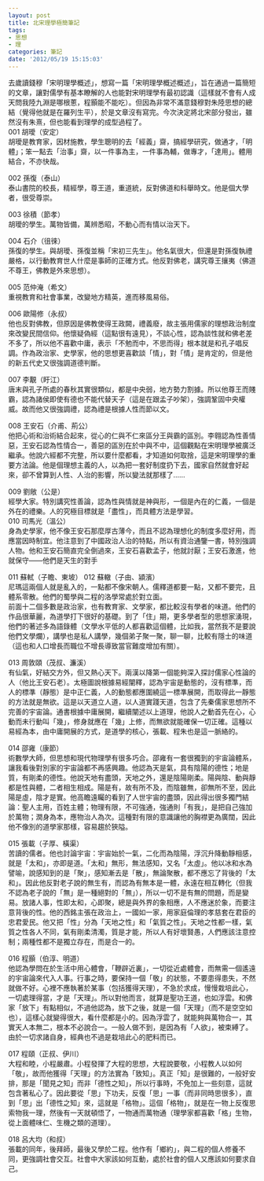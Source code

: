 ```yaml
---
layout: post
title: 北宋理學極簡筆記
tags:
- 思想
- 理
categories: 筆記
date: '2012/05/19 15:15:03'
---
```

去歲讀錢穆「宋明理學概述」，想寫一篇「宋明理學概述概述」，旨在通過一篇簡短的文章，讓對儒學有基本瞭解的人也能對宋明理學有最初認識（這樣就不會有人成天問我陸九淵是哪根蔥，程顥能不能吃）。但因為非常不滿意錢穆對朱陸思想的總結（覺得他就是在羅列生平），於是文章沒有寫完。今次決定將北宋部分發出，雖然沒有朱熹，但也能看到理學的成型過程了。  
001 胡璦（安定）  
胡璦是教育家，因材施教，學生聰明的去「經義」齋，搞經學研究，做通才，「明體」；笨一點去「治事」齋，以一件事為主，一件事為輔，做專才，「達用」。體用結合，不亦快哉。  

002 孫復（泰山）  
泰山書院的校長，精經學，尊王道，重道統，反對佛道和科舉時文。他是個大學者，很受尊崇。  

003 徐積（節孝）  
胡璦的學生。萬物皆備，萬辨悉昭，不動心而有情以治天下。  

004 石介（徂徠）  
孫復的學生。與胡璦、孫復並稱「宋初三先生」。他名氣很大，但還是對孫復執禮嚴格，以行動教育世人什麼是事師的正確方式。他反對佛老，講究尊王攘夷（佛道不尊王，佛教是外來思想）。  

005 范仲淹（希文）  
重視教育和社會事業，改變地方精英，進而移風易俗。  

006 歐陽修（永叔）  
他也反對佛教，但原因是佛教使得王政闕，禮義廢，故主張用儒家的理想政治制度來改變民間信仰。他懷疑偽經（這點很有遠見），不談心性，認為談性就和佛老差不多了，所以他不喜歡中庸，表示「不勉而中，不思而得」根本就是和孔子唱反調。作為政治家、史學家，他的思想更喜歡談「情」，對「情」是肯定的，但是他的新五代史又很強調道德判斷。  

007 李覯（盱江）  
唐末與孔子所處的春秋其實很類似，都是中央弱，地方勢力割據。所以他尊王而賤霸，認為諸侯即使有德也不能代替天子（這是在跟孟子吵架），強調鞏固中央權威。故而他又很強調禮，認為禮是根據人性而節以文。  

008 王安石（介甫、荊公）  
他把心術和治術結合起來，從心的仁與不仁來區分王與霸的區別。李翱認為性善情惡，王安石認為性情合一，善惡的區別在於中與不中，這個觀點在宋明理學被廣泛繼承。他說六經都不完整，所以要什麼都看，才知道如何取捨，這是宋明理學的重要方法論。他是個理想主義的人，以為把一套好制度扔下去，國家自然就會好起來，卻不曾算到人性、人治的影響，所以變法就那樣了……  

009 劉敞（公是）  
經學大家。特別講究性善論，認為性與情就是神與形，一個是內在的仁義，一個是外在的禮樂。人的究極目標就是「盡性」，而具體方法是學習。  
010 司馬光（溫公）  
身為史學家，他不像王安石那麼厚古薄今，而且不認為理想化的制度多麼好用，而應當因時制宜。他注意到了中國政治人治的特點，所以有資治通鑒一書，特別強調人物。他和王安石簡直完全倒過來，王安石喜歡孟子，他就討厭；王安石激進，他就保守——他們是天生的對手  

011 蘇軾（子瞻、東坡） 012 蘇轍（子由、潁濱）  
尼瑪這兩個人就是亂入的，一點都不像宋朝人。儒釋道都要一點，又都不要完，且體系零散。他們的蜀學與二程的洛學常處於對立面。    
前面十二個多數是政治家，也有教育家、文學家，都比較沒有學者的味道。他們的作品很華麗，為道學打下很好的基礎。到了「住」期，更多學者型的思想家湧現，他們的著述多為語錄體（文學水平低的人都喜歡這個體，比如我，當然我不是要說他們文學爛），講學也是私人講學，幾個弟子聚一聚，聊一聊，比較有隱士的味道（這也和人口增長而職位不增長導致當官難度增加有關）。  

013 周敦頤（茂叔、濂溪）  
有仙氣，好結交方外，但又熱心天下。兩漢以降第一個能夠深入探討儒家心性論的人（他比王安石老）。太極圖說根據易經闡釋，認為宇宙是動態的，沒有標準，而人的標準（靜態）是中正仁義，人的動態都應圍繞這一標準展開，而取得此一靜態的方法就是無欲。這是以天道立人道，以人道實踐天道，包含了先秦儒家思想所不完善的宇宙論。通書根據中庸展開，繼續闡述以上道理，他說人之動首先在心，心動而未行動叫「幾」，修身就應在「幾」上修，而無欲就能確保一切正確。這種以易經為本，由中庸開展的方式，是道學的核心，張載、程朱也是這一脈絡的。  

014 邵雍（康節）  
術數學大師，但思想和現代物理學有很多巧合。邵雍有一套很獨到的宇宙論體系，讓我看後對別家的宇宙論都不再感興趣。他認為天是氣，具有陰陽的德性；地是質，有剛柔的德性。他說天地有盡頭，天地之外，還是陰陽剛柔。陽與陰、動與靜都是性與體，二者相生相成。陽是有，故有所不及，而陰雖無，卻無所不至，因此陽是虛，陰才是實。他高瞻遠矚的看到了人世宇宙的盡頭，因此得出很多獨門結論：聖人主用，百姓主體；物理有限，不可強通，強通則「有我」，是把自己強加於萬物；潤身為本，應物治人為次。這種對有限的意識讓他的胸襟更為廣闊，因此他不像別的道學家那樣，容易趨於狹隘。  

015 張載（子厚、橫渠）  
苦讀的儒者。他也討論宇宙：宇宙始於一氣，二化而為陰陽，浮沉升降動靜相感，就是「太和」，亦即是道。「太和」無形，無法感知，又名「太虛」。他以冰和水為譬喻，說感知到的是「聚」，感知漸去是「散」，無論聚散，都不應忘了背後的「太和」。因此他反對老子說的無生有，而認為有無本是一體，永遠在相互轉化（但我不認為老子說的「無」是一種絕對的「無」），所以一切不是有無的問題，而是變易。放諸人事，性即太和，心即聚，總是與外界的象相應，人不應迷於象，而要注意背後的性。他的西銘主張在政治上，一國如一家，用家庭倫理的孝慈套在君臣的忠君愛民。他又把「性」分為「天地之性」和「氣質之性」。天地之性都一樣，氣質之性各人不同，氣有剛柔清濁，質是才能，所以人有好壞賢愚，人們應該注意控制；兩種性都不是獨立存在，而是合一的。  

016 程顥（伯淳、明道）  
他認為學問在於生活中用心體會，「鞭辟近裏」，一切從近處體會，而無需一個遙遠的宇宙論來代入人事。行事之時，要保持一個「敬」的狀態，不要患得患失，不然就做不好。心裡不應執著於某事（包括獲得天理），不急於求成，慢慢栽培此心，一切處理得當，才是「天理」。所以對他而言，就算是聖功王道，也如浮雲。和佛家「放下」有點相似，不過他認為，放下之後，就是一個「天理」（而不是空空如也），這樣心就變得很大，看什麼都是小的。因為浮雲了，就能夠與萬物合一，其實天人本無二，根本不必說合一。一般人做不到，是因為有「人欲」，被束縛了。由於一切求諸自身，經典也不過是栽培此心的肥料而已。  

017 程頤（正叔、伊川）  
大程和睦，小程嚴肅。小程發揮了大程的思想，大程說要敬，小程教人以如何「敬」，故而他獲得「天理」的方法實為「致知」。真正「知」是很難的，一般好安排，那是「聞見之知」而非「德性之知」，所以行事時，不免加上一些刻意，這就包含著私心了。因此要從「思」下功夫，反復「思」一事（而非同時思很多），直到「思」出「德性之知」來，這就是「格物」。這個「格物」，就是在一物上反復思索物我一理，然後有一天就頓悟了，一物通而萬物通（理學家都喜歡「格」生物，從上面體味仁、生機之類的道理）。  

018 呂大均（和叔）  
張載的同年，後拜師，最後又學於二程。他作有「鄉約」，與二程的個人修養不同，更強調社會交互。社會中大家該如何互動，處於社會的個人又應該如何要求自己。  